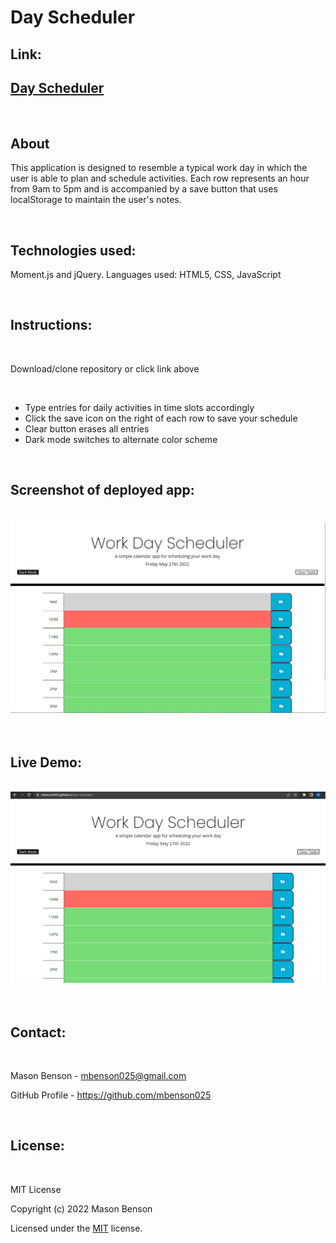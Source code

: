 <h1> Day Scheduler </h1>

## Link:

<h2><a href="https://mbenson025.github.io/day-scheduler/">Day Scheduler</a></h2>

<br>

## About

This application is designed to resemble a typical work day in which the user is able to plan and schedule activities. Each row represents an hour from 9am to 5pm and is accompanied by a save button that uses localStorage to maintain the user's notes.

<br>

## Technologies used:

Moment.js and jQuery. Languages used: HTML5, CSS, JavaScript

<br>

## Instructions:

<br>

Download/clone repository or click link above

<br>

- Type entries for daily activities in time slots accordingly
- Click the save icon on the right of each row to save your schedule
- Clear button erases all entries
- Dark mode switches to alternate color scheme

<br>

## Screenshot of deployed app:

<br>

<img src="assets/img/dayschedulerss.jpg" alt="title page" title="Search Screen">

<br>
<br>
<br>

## Live Demo:

<br>

<img src="assets/img/dayscheduler.gif" alt="gif of app demonstration" title="App Demo">

<br>
<br>
<br>

## Contact:

<br>

Mason Benson - mbenson025@gmail.com

GitHub Profile - https://github.com/mbenson025

<br>

## License:

<br>

MIT License

Copyright (c) 2022 Mason Benson

Licensed under the [MIT](LICENSE) license.
